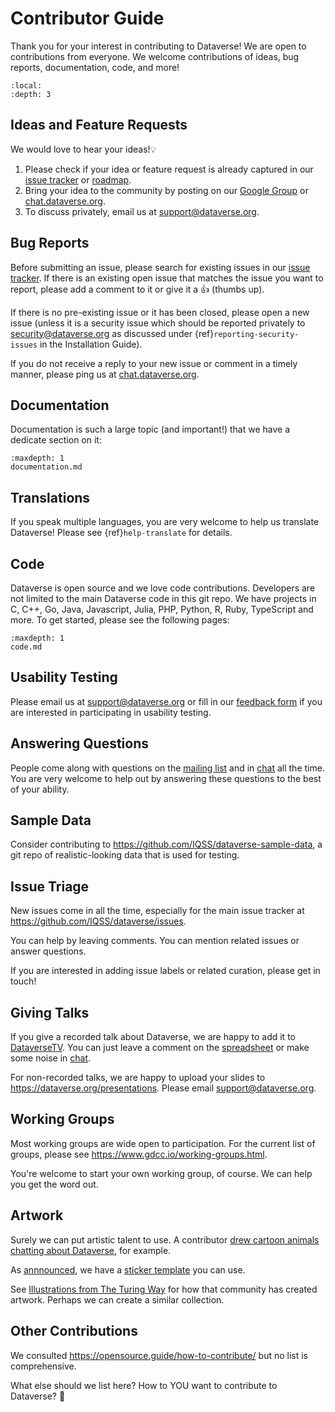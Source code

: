# Contributor Guide

Thank you for your interest in contributing to Dataverse!  We are open to contributions from everyone. We welcome contributions of ideas, bug reports, documentation, code, and more!

```{contents} Contents:
:local:
:depth: 3
```

## Ideas and Feature Requests

We would love to hear your ideas!💡

1. Please check if your idea or feature request is already captured in our [issue tracker][] or [roadmap][].
1. Bring your idea to the community by posting on our [Google Group][] or [chat.dataverse.org][].
1. To discuss privately, email us at <support@dataverse.org>.

[issue tracker]: https://github.com/IQSS/dataverse/issues
[roadmap]: https://www.iq.harvard.edu/roadmap-dataverse-project
[chat.dataverse.org]: http://chat.dataverse.org
[Google Group]: https://groups.google.com/group/dataverse-community

## Bug Reports

Before submitting an issue, please search for existing issues in our [issue tracker][]. If there is an existing open issue that matches the issue you want to report, please add a comment to it or give it a 👍 (thumbs up).

If there is no pre-existing issue or it has been closed, please open a new issue (unless it is a security issue which should be reported privately to <security@dataverse.org> as discussed under {ref}`reporting-security-issues` in the Installation Guide).

If you do not receive a reply to your new issue or comment in a timely manner, please ping us at [chat.dataverse.org][].

## Documentation

Documentation is such a large topic (and important!) that we have a dedicate section on it:

```{toctree}
:maxdepth: 1
documentation.md
```

## Translations

If you speak multiple languages, you are very welcome to help us translate Dataverse! Please see {ref}`help-translate` for details.

## Code

Dataverse is open source and we love code contributions. Developers are not limited to the main Dataverse code in this git repo. We have projects in C, C++, Go, Java, Javascript, Julia, PHP, Python, R, Ruby, TypeScript and more. To get started, please see the following pages:

```{toctree}
:maxdepth: 1
code.md
```

## Usability Testing

Please email us at <support@dataverse.org> or fill in our [feedback form][] if you are interested in participating in usability testing.

[feedback form]: https://goo.gl/forms/p7uu3GfiWYSlJrsi1

## Answering Questions

People come along with questions on the [mailing list](https://groups.google.com/g/dataverse-community) and in [chat][] all the time. You are very welcome to help out by answering these questions to the best of your ability.

[chat]: https://chat.dataverse.org

## Sample Data

Consider contributing to <https://github.com/IQSS/dataverse-sample-data>, a git repo of realistic-looking data that is used for testing.

## Issue Triage

New issues come in all the time, especially for the main issue tracker at <https://github.com/IQSS/dataverse/issues>.

You can help by leaving comments. You can mention related issues or answer questions.

If you are interested in adding issue labels or related curation, please get in touch!

## Giving Talks

If you give a recorded talk about Dataverse, we are happy to add it to [DataverseTV](https://dataverse.org/dataversetv). You can just leave a comment on the [spreadsheet](https://docs.google.com/spreadsheets/d/1uVk_57Ek_A49sLZ5OKdI6QASKloWNzykni3kcYNzpxA/edit#gid=0) or make some noise in [chat][].

For non-recorded talks, we are happy to upload your slides to <https://dataverse.org/presentations>. Please email <support@dataverse.org>.

## Working Groups

Most working groups are wide open to participation. For the current list of groups, please see <https://www.gdcc.io/working-groups.html>.

You're welcome to start your own working group, of course. We can help you get the word out.

## Artwork

Surely we can put artistic talent to use. A contributor [drew cartoon animals chatting about Dataverse](https://github.com/IQSS/chat.dataverse.org/issues/18), for example.

As [annnounced](https://groups.google.com/g/dataverse-community/c/pM39_9O5Rug/m/CK-gJqZFBgAJ), we have a [sticker template](https://dataverse.org/sites/projects.iq.harvard.edu/files/dataverseorg/files/dataverse_community_stickers_template.zip) you can use.

See [Illustrations from The Turing Way](https://zenodo.org/doi/10.5281/zenodo.3332807) for how that community has created artwork. Perhaps we can create a similar collection.

## Other Contributions

We consulted <https://opensource.guide/how-to-contribute/> but no list is comprehensive.

What else should we list here? How to YOU want to contribute to Dataverse? 🎉
